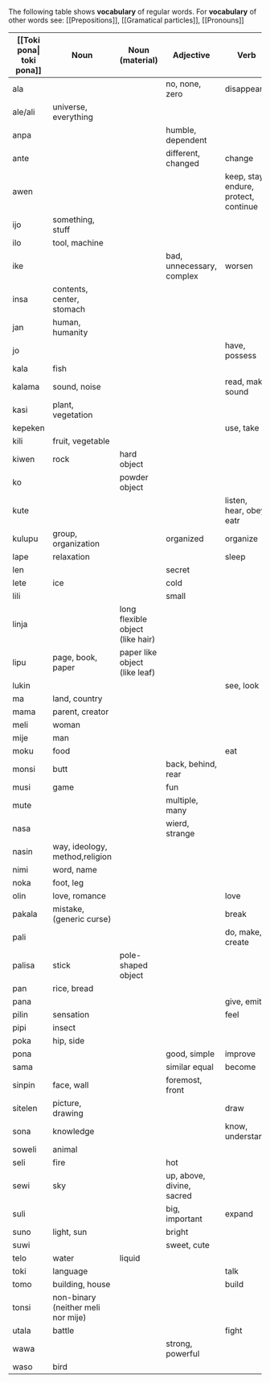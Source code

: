 The following table shows **vocabulary** of regular words. For **vocabulary** of other words see: [[Prepositions]], [[Gramatical particles]], [[Pronouns]]

| [[Toki pona\| toki pona]] | Noun                               | Noun (material)                  | Adjective                 | Verb                                  |
| ------------------------- | ---------------------------------- | -------------------------------- | ------------------------- | ------------------------------------- |
| ala                       |                                    |                                  | no, none, zero            | disappear                             |
| ale/ali                   | universe, everything               |                                  |                           |                                       |
| anpa                      |                                    |                                  | humble, dependent         |                                       |
| ante                      |                                    |                                  | different, changed        | change                                |
| awen                      |                                    |                                  |                           | keep, stay, endure, protect, continue |
| ijo                       | something, stuff                   |                                  |                           |                                       |
| ilo                       | tool, machine                      |                                  |                           |                                       |
| ike                       |                                    |                                  | bad, unnecessary, complex | worsen                                |
| insa                      | contents, center, stomach          |                                  |                           |                                       |
| jan                       | human, humanity                    |                                  |                           |                                       |
| jo                        |                                    |                                  |                           | have, possess                         |
| kala                      | fish                               |                                  |                           |                                       |
| kalama                    | sound, noise                       |                                  |                           | read, make sound                      |
| kasi                      | plant, vegetation                  |                                  |                           |                                       |
| kepeken                   |                                    |                                  |                           | use, take                             |
| kili                      | fruit, vegetable                   |                                  |                           |                                       |
| kiwen                     | rock                               | hard object                      |                           |                                       |
| ko                        |                                    | powder object                    |                           |                                       |
| kute                      |                                    |                                  |                           | listen, hear, obey, eatr              |
| kulupu                    | group, organization                |                                  | organized                 | organize                              |
| lape                      | relaxation                         |                                  |                           | sleep                                 |
| len                       |                                    |                                  | secret                    |                                       |
| lete                      | ice                                |                                  | cold                      |                                       |
| lili                      |                                    |                                  | small                     |                                       |
| linja                     |                                    | long flexible object (like hair) |                           |                                       |
| lipu                      | page, book, paper                  | paper like object (like leaf)    |                           |                                       |
| lukin                     |                                    |                                  |                           | see, look                             |
| ma                        | land, country                      |                                  |                           |                                       |
| mama                      | parent, creator                    |                                  |                           |                                       |
| meli                      | woman                              |                                  |                           |                                       |
| mije                      | man                                |                                  |                           |                                       |
| moku                      | food                               |                                  |                           | eat                                   |
| monsi                     | butt                               |                                  | back, behind, rear        |                                       |
| musi                      | game                               |                                  | fun                       |                                       |
| mute                      |                                    |                                  | multiple, many            |                                       |
| nasa                      |                                    |                                  | wierd, strange            |                                       |
| nasin                     | way, ideology, method,religion     |                                  |                           |                                       |
| nimi                      | word, name                         |                                  |                           |                                       |
| noka                      | foot, leg                          |                                  |                           |                                       |
| olin                      | love, romance                      |                                  |                           | love                                  |
| pakala                    | mistake, (generic curse)           |                                  |                           | break                                 |
| pali                      |                                    |                                  |                           | do, make, create                      |
| palisa                    | stick                              | pole-shaped object               |                           |                                       |
| pan                       | rice, bread                        |                                  |                           |                                       |
| pana                      |                                    |                                  |                           | give, emit                            |
| pilin                     | sensation                          |                                  |                           | feel                                  |
| pipi                      | insect                             |                                  |                           |                                       |
| poka                      | hip, side                          |                                  |                           |                                       |
| pona                      |                                    |                                  | good, simple              | improve                               |
| sama                      |                                    |                                  | similar equal             | become                                |
| sinpin                    | face, wall                         |                                  | foremost, front           |                                       |
| sitelen                   | picture, drawing                   |                                  |                           | draw                                  |
| sona                      | knowledge                          |                                  |                           | know, understand                      |
| soweli                    | animal                             |                                  |                           |                                       |
| seli                      | fire                               |                                  | hot                       |                                       |
| sewi                      | sky                                |                                  | up, above, divine, sacred |                                       |
| suli                      |                                    |                                  | big, important            | expand                                |
| suno                      | light, sun                         |                                  | bright                    |                                       |
| suwi                      |                                    |                                  | sweet, cute               |                                       |
| telo                      | water                              | liquid                           |                           |                                       |
| toki                      | language                           |                                  |                           | talk                                  |
| tomo                      | building, house                    |                                  |                           | build                                 |
| tonsi                     | non-binary (neither meli nor mije) |                                  |                           |                                       |
| utala                     | battle                             |                                  |                           | fight                                 |
| wawa                      |                                    |                                  | strong, powerful          |                                       |
| waso                      | bird                               |                                  |                           |                                       |
